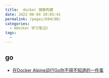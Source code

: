 ```yaml
---
title:  docker 镜像构建
date: 2022-06-04 20:03:41
permalink: /pages/b94c90/
categories:
  - 《docker 学习笔记》
tags:
  - 
---
```



## go
- [在Docker Alpine运行Go你不得不知道的一件事](https://zhuanlan.zhihu.com/p/269115851)